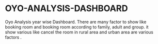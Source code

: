 # OYO-ANALYSIS-DASHBOARD
Oyo Analysis year wise Dashboard. There are many factor to show like booking room and booking room according to family, adult and group. it show various like cancel the room in rural area and urban area are various factors .
